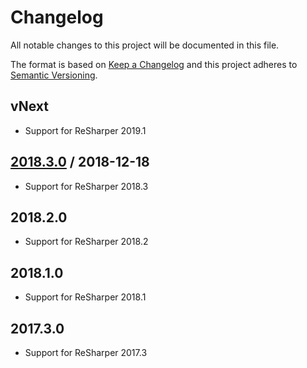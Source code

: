 # Changelog
All notable changes to this project will be documented in this file.

The format is based on [Keep a Changelog](http://keepachangelog.com/en/1.0.0/)
and this project adheres to [Semantic Versioning](http://semver.org/spec/v2.0.0.html).

## vNext
- Support for ReSharper 2019.1

## [2018.3.0] / 2018-12-18
- Support for ReSharper 2018.3

## 2018.2.0
- Support for ReSharper 2018.2

## 2018.1.0
- Support for ReSharper 2018.1

## 2017.3.0
- Support for ReSharper 2017.3

[vNext]: https://github.com/hmemcpy/ReSharper.InternalsVisibleTo/compare/2018.3.0...HEAD
[2018.3.0]: https://github.com/hmemcpy/ReSharper.InternalsVisibleTo/compare/2018.2.0...2018.3.0
[2018.2.0]: https://github.com/hmemcpy/ReSharper.InternalsVisibleTo/compare/2018.1.0...2018.2.0
[2018.1.0]: https://github.com/hmemcpy/ReSharper.InternalsVisibleTo/compare/2017.3.0...2018.1.0
[2017.3.0]: https://github.com/hmemcpy/ReSharper.InternalsVisibleTo/tree/2017.3.0

